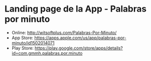 # Landing page de la App - Palabras por minuto

* Online: http://witsoftplus.com/Palabras-Por-Minuto/
* App Store: https://apps.apple.com/us/app/palabras-por-minuto/id1502014071
* Play Store: https://play.google.com/store/apps/details?id=com.gmmh.palabras.por.minuto